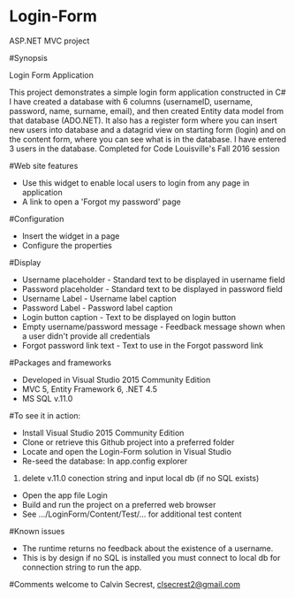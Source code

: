 # Login-Form
ASP.NET MVC project 

#Synopsis

Login Form Application

This project demonstrates a simple login form application constructed in C#
I have created a database with 6 columns (usernameID, username, password, name, surname, email),
and then created Entity data model from that database (ADO.NET). 
It also has a register form where you can insert new users into database and a datagrid view on starting 
form (login) and on the content form, where you can see what is in the database. 
I have entered 3 users in the database. Completed for Code Louisville's Fall 2016 session

#Web site features

* Use this widget to enable local users to login from any page in application
* A link to open a 'Forgot my password' page

#Configuration

* Insert the widget in a page
* Configure the properties

#Display

* Username placeholder - Standard text to be displayed in username field
* Password placeholder - Standard text to be displayed in password field
* Username Label - Username label caption
* Password Label - Password label caption
* Login button caption - Text to be displayed on login button
* Empty username/password message - Feedback message shown when a user didn't provide all credentials
* Forgot password link text - Text to use in the Forgot password link

#Packages and frameworks

* Developed in Visual Studio 2015 Community Edition
* MVC 5, Entity Framework 6, .NET 4.5
* MS SQL v.11.0

#To see it in action:

* Install Visual Studio 2015 Community Edition
* Clone or retrieve this Github project into a preferred folder
* Locate and open the Login-Form solution in Visual Studio
* Re-seed the database: In app.config explorer 
 1. delete v.11.0 conection string and input local db (if no SQL exists)
* Open the app file Login 
* Build and run the project on a preferred web browser
* See .../LoginForm/Content/Test/... for additional test content

#Known issues

* The runtime returns no feedback about the existence of a username. 
* This is by design if no SQL is installed you must connect to local db for connection string to run the app. 
<add name="Database1Entities" connectionString="metadata=res://*/Model1.csdl|res://*/Model1.ssdl|res://*/Model1.msl;provider=System.Data.SqlClient;provider connection string=&quot;data source=(LocalDB)\mssqllocaldb;attachdbfilename=|DataDirectory|\Database1.mdf;integrated security=True;MultipleActiveResultSets=True;App=EntityFramework&quot;" providerName="System.Data.EntityClient" />

#Comments welcome to Calvin Secrest, clsecrest2@gmail.com
